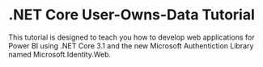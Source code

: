 # .NET Core User-Owns-Data Tutorial
This tutorial is designed to teach you how to develop web applications for Power BI using .NET Core 3.1 and the new Microsoft Authentiction Library named Microsoft.Identity.Web.
